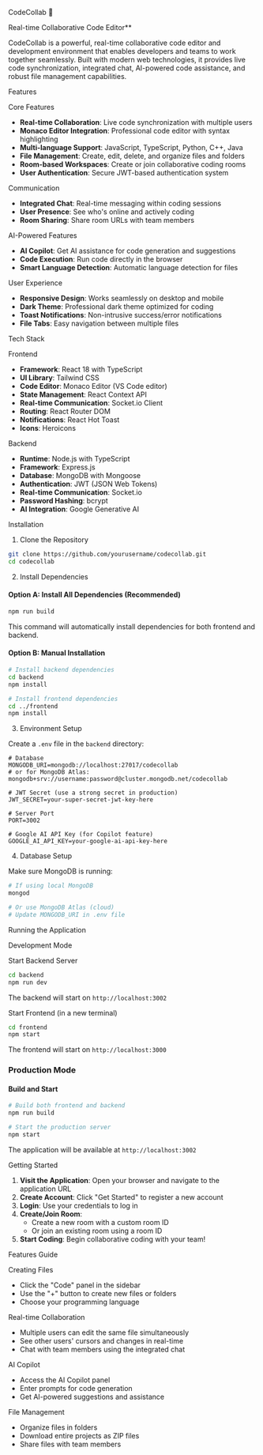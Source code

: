 CodeCollab 🚀

Real-time Collaborative Code Editor**

CodeCollab is a powerful, real-time collaborative code editor and development environment that enables developers and teams to work together seamlessly. Built with modern web technologies, it provides live code synchronization, integrated chat, AI-powered code assistance, and robust file management capabilities.

Features

Core Features
- **Real-time Collaboration**: Live code synchronization with multiple users
- **Monaco Editor Integration**: Professional code editor with syntax highlighting
- **Multi-language Support**: JavaScript, TypeScript, Python, C++, Java
- **File Management**: Create, edit, delete, and organize files and folders
- **Room-based Workspaces**: Create or join collaborative coding rooms
- **User Authentication**: Secure JWT-based authentication system

Communication
- **Integrated Chat**: Real-time messaging within coding sessions
- **User Presence**: See who's online and actively coding
- **Room Sharing**: Share room URLs with team members

AI-Powered Features
- **AI Copilot**: Get AI assistance for code generation and suggestions
- **Code Execution**: Run code directly in the browser
- **Smart Language Detection**: Automatic language detection for files

User Experience
- **Responsive Design**: Works seamlessly on desktop and mobile
- **Dark Theme**: Professional dark theme optimized for coding
- **Toast Notifications**: Non-intrusive success/error notifications
- **File Tabs**: Easy navigation between multiple files

Tech Stack

Frontend
- **Framework**: React 18 with TypeScript
- **UI Library**: Tailwind CSS
- **Code Editor**: Monaco Editor (VS Code editor)
- **State Management**: React Context API
- **Real-time Communication**: Socket.io Client
- **Routing**: React Router DOM
- **Notifications**: React Hot Toast
- **Icons**: Heroicons

Backend
- **Runtime**: Node.js with TypeScript
- **Framework**: Express.js
- **Database**: MongoDB with Mongoose
- **Authentication**: JWT (JSON Web Tokens)
- **Real-time Communication**: Socket.io
- **Password Hashing**: bcrypt
- **AI Integration**: Google Generative AI


Installation

1. Clone the Repository
```bash
git clone https://github.com/yourusername/codecollab.git
cd codecollab
```

2. Install Dependencies

#### Option A: Install All Dependencies (Recommended)
```bash
npm run build
```
This command will automatically install dependencies for both frontend and backend.

#### Option B: Manual Installation
```bash
# Install backend dependencies
cd backend
npm install

# Install frontend dependencies
cd ../frontend
npm install
```

3. Environment Setup

Create a `.env` file in the `backend` directory:

```env
# Database
MONGODB_URI=mongodb://localhost:27017/codecollab
# or for MongoDB Atlas: mongodb+srv://username:password@cluster.mongodb.net/codecollab

# JWT Secret (use a strong secret in production)
JWT_SECRET=your-super-secret-jwt-key-here

# Server Port
PORT=3002

# Google AI API Key (for Copilot feature)
GOOGLE_AI_API_KEY=your-google-ai-api-key-here
```

4. Database Setup

Make sure MongoDB is running:
```bash
# If using local MongoDB
mongod

# Or use MongoDB Atlas (cloud)
# Update MONGODB_URI in .env file
```
Running the Application

Development Mode

Start Backend Server
```bash
cd backend
npm run dev
```
The backend will start on `http://localhost:3002`

Start Frontend (in a new terminal)
```bash
cd frontend
npm start
```
The frontend will start on `http://localhost:3000`

### Production Mode

#### Build and Start
```bash
# Build both frontend and backend
npm run build

# Start the production server
npm start
```

The application will be available at `http://localhost:3002`


Getting Started

1. **Visit the Application**: Open your browser and navigate to the application URL
2. **Create Account**: Click "Get Started" to register a new account
3. **Login**: Use your credentials to log in
4. **Create/Join Room**: 
   - Create a new room with a custom room ID
   - Or join an existing room using a room ID
5. **Start Coding**: Begin collaborative coding with your team!

Features Guide

Creating Files
- Click the "Code" panel in the sidebar
- Use the "+" button to create new files or folders
- Choose your programming language

Real-time Collaboration
- Multiple users can edit the same file simultaneously
- See other users' cursors and changes in real-time
- Chat with team members using the integrated chat

AI Copilot
- Access the AI Copilot panel
- Enter prompts for code generation
- Get AI-powered suggestions and assistance

File Management
- Organize files in folders
- Download entire projects as ZIP files
- Share files with team members







